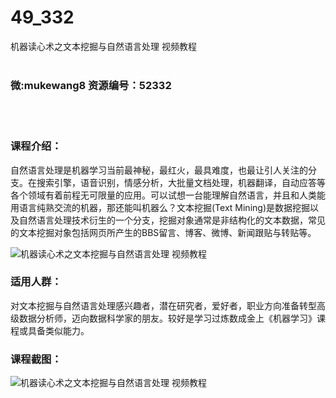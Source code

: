 # 49_332
机器读心术之文本挖掘与自然语言处理 视频教程
<br/></br>
<h3>微:mukewang8 资源编号：52332</h3>
<br/></br>
<h3>课程介绍：</h3>
<p><a title="查看与 自然语言处理 相关的文章" target="_blank">自然语言处理</a>是机器学习当前最神秘，最红火，最具难度，也最让引人关注的分支。在搜索引擎，语音识别，情感分析，大批量文档处理，机器翻译，自动应答等各个领域有着前程无可限量的应用。可以试想一台能理解自然语言，并且和人类能用语言纯熟交流的机器，那还能叫机器么？文本挖掘(Text Mining)是数据挖掘以及<a title="查看与 自然语言处理 相关的文章" target="_blank">自然语言处理</a>技术衍生的一个分支，挖掘对象通常是非结构化的文本数据，常见的文本挖掘对象包括网页所产生的BBS留言、博客、微博、新闻跟贴与转贴等。</p>
<p><img src="https://www.ko996.com/wp-content/uploads/img/2018/02/2-12-300x190.png" alt="机器读心术之文本挖掘与自然语言处理 视频教程"></p>
<h3>适用人群：</h3>
<p>对文本挖掘与自然语言处理感兴趣者，潜在研究者，爱好者，职业方向准备转型高级数据分析师，迈向数据科学家的朋友。较好是学习过<a title="查看与 炼数成金 相关的文章" target="_blank">炼数成金</a>上《机器学习》课程或具备类似能力。</p>
<h3>课程截图：</h3>
<p><img src="https://www.ko996.com/wp-content/uploads/img/2018/02/3-3-300x174.png" alt="机器读心术之文本挖掘与自然语言处理 视频教程"></p>
<p>&nbsp;</p>
